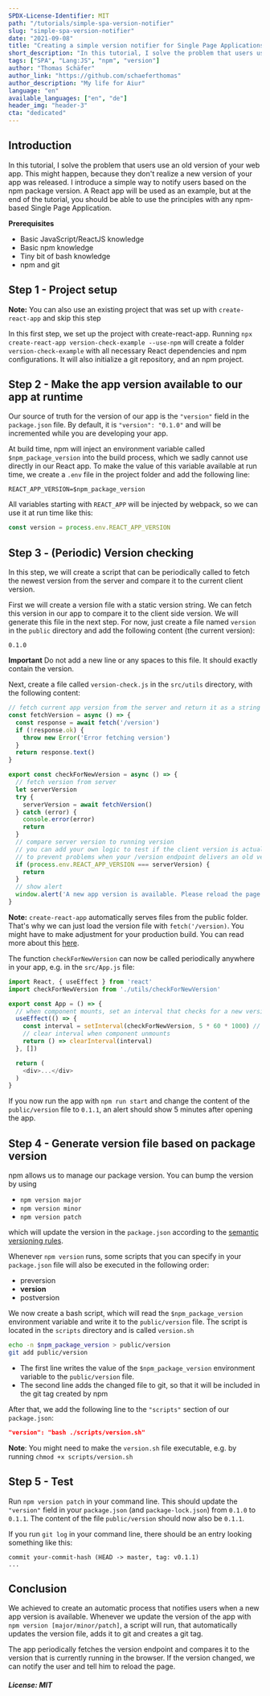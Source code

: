 ```yaml
---
SPDX-License-Identifier: MIT
path: "/tutorials/simple-spa-version-notifier"
slug: "simple-spa-version-notifier"
date: "2021-09-08"
title: "Creating a simple version notifier for Single Page Applications"
short_description: "In this tutorial, I solve the problem that users use an old version of your web app, because they are not aware that a new version was published while they were using the app."
tags: ["SPA", "Lang:JS", "npm", "version"]
author: "Thomas Schäfer"
author_link: "https://github.com/schaeferthomas"
author_description: "My life for Aiur"
language: "en"
available_languages: ["en", "de"]
header_img: "header-3"
cta: "dedicated"
---
```


## Introduction

In this tutorial, I solve the problem that users use an old version of your web app. This might happen, because they don't realize a new version of your app was released. I introduce a simple way to notify users based on the npm package version. A React app will be used as an example, but at the end of the tutorial, you should be able to use the principles with any npm-based Single Page Application.

**Prerequisites**

- Basic JavaScript/ReactJS knowledge
- Basic npm knowledge
- Tiny bit of bash knowledge
- npm and git

## Step 1 - Project setup

**Note:** You can also use an existing project that was set up with `create-react-app` and skip this step

In this first step, we set up the project with create-react-app. Running `npx create-react-app version-check-example --use-npm` will create a folder `version-check-example` with all necessary React dependencies and npm configurations.
It will also initialize a git repository, and an npm project.

## Step 2 - Make the app version available to our app at runtime

Our source of truth for the version of our app is the `"version"` field in the `package.json` file.
By default, it is `"version": "0.1.0"` and will be incremented while you are developing your app.

At build time, npm will inject an environment variable called `$npm_package_version` into the build process, which we sadly cannot use directly in our React app. To make the value of this variable available at run time, we create a `.env` file in the project folder and add the following line:

```dotenv
REACT_APP_VERSION=$npm_package_version
```

All variables starting with `REACT_APP` will be injected by webpack, so we can use it at run time like this:

```js
const version = process.env.REACT_APP_VERSION
```

## Step 3 - (Periodic) Version checking

In this step, we will create a script that can be periodically called to fetch the newest version from the server and compare it to the current client version.

First we will create a version file with a static version string. We can fetch this version in our app to compare it to the client side version. We will generate this file in the next step.
For now, just create a file named `version` in the `public` directory and add the following content (the current version):

```text
0.1.0
```

**Important** Do not add a new line or any spaces to this file. It should exactly contain the version.

Next, create a file called `version-check.js` in the `src/utils` directory, with the following content:

```js
// fetch current app version from the server and return it as a string
const fetchVersion = async () => {
  const response = await fetch('/version')
  if (!response.ok) {
    throw new Error('Error fetching version')
  }
  return response.text()
}

export const checkForNewVersion = async () => {
  // fetch version from server
  let serverVersion
  try {
    serverVersion = await fetchVersion()
  } catch (error) {
    console.error(error)
    return
  }
  // compare server version to running version
  // you can add your own logic to test if the client version is actually older than the client version
  // to prevent problems when your /version endpoint delivers an old version by mistake (e.g. when it is cached)
  if (process.env.REACT_APP_VERSION === serverVersion) {
    return
  }
  // show alert
  window.alert('A new app version is available. Please reload the page.')
}
```

**Note:** `create-react-app` automatically serves files from the public folder. That's why we can just load the version file with `fetch('/version)`. You might have to make adjustment for your production build. You can read more about this [here](https://create-react-app.dev/docs/using-the-public-folder/).

The function `checkForNewVersion` can now be called periodically anywhere in your app, e.g. in the `src/App.js` file:

```js
import React, { useEffect } from 'react'
import checkForNewVersion from './utils/checkForNewVersion'

export const App = () => {
  // when component mounts, set an interval that checks for a new version every 5 minutes
  useEffect(() => {
    const interval = setInterval(checkForNewVersion, 5 * 60 * 1000) // check every 5 minutes
    // clear interval when component unmounts
    return () => clearInterval(interval)
  }, [])

  return (
    <div>...</div>
  )
}
```

If you now run the app with `npm run start` and change the content of the `public/version` file to `0.1.1`, an alert should show 5 minutes after opening the app.

## Step 4 - Generate version file based on package version

npm allows us to manage our package version. You can bump the version by using

- `npm version major`
- `npm version minor`
- `npm version patch`

which will update the version in the `package.json` according to the [semantic versioning rules](https://semver.org/#summary).

Whenever `npm version` runs, some scripts that you can specify in your `package.json` file will also be executed in the following order:

- preversion
- **version**
- postversion

We now create a bash script, which will read the `$npm_package_version` environment variable and write it to the `public/version` file. The script is located in the `scripts` directory and is called `version.sh`

```bash
echo -n $npm_package_version > public/version
git add public/version
```

- The first line writes the value of the `$npm_package_version` environment variable to the `public/version` file.
- The second line adds the changed file to git, so that it will be included in the git tag created by npm

After that, we add the following line to the `"scripts"` section of our `package.json`:

```json
"version": "bash ./scripts/version.sh"
```

**Note**: You might need to make the `version.sh` file executable, e.g. by running `chmod +x scripts/version.sh`

## Step 5 - Test

Run `npm version patch` in your command line. This should update the `"version"` field in your `package.json` (and `package-lock.json`) from `0.1.0` to `0.1.1`. The content of the file `public/version` should now also be `0.1.1`.

If you run `git log` in your command line, there should be an entry looking something like this:

```text
commit your-commit-hash (HEAD -> master, tag: v0.1.1)
...
```

## Conclusion

We achieved to create an automatic process that notifies users when a new app version is available. Whenever we update the version of the app with `npm version [major/minor/patch]`, a script will run, that automatically updates the version file, adds it to git and creates a git tag.

The app periodically fetches the version endpoint and compares it to the version that is currently running in the browser. If the version changed, we can notify the user and tell him to reload the page.

##### License: MIT

<!--

Contributor's Certificate of Origin

By making a contribution to this project, I certify that:

(a) The contribution was created in whole or in part by me and I have
    the right to submit it under the license indicated in the file; or

(b) The contribution is based upon previous work that, to the best of my
    knowledge, is covered under an appropriate license and I have the
    right under that license to submit that work with modifications,
    whether created in whole or in part by me, under the same license
    (unless I am permitted to submit under a different license), as
    indicated in the file; or

(c) The contribution was provided directly to me by some other person
    who certified (a), (b) or (c) and I have not modified it.

(d) I understand and agree that this project and the contribution are
    public and that a record of the contribution (including all personal
    information I submit with it, including my sign-off) is maintained
    indefinitely and may be redistributed consistent with this project
    or the license(s) involved.

Signed-off-by: Thomas Schäfer <t.schaefer@headtrip.eu>

-->
